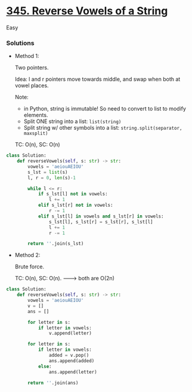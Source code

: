 # [345. Reverse Vowels of a String](https://leetcode.com/problems/reverse-vowels-of-a-string/description/?envType=study-plan-v2&envId=leetcode-75)

Easy

### Solutions

- Method 1:
  
    Two pointers.
  
    Idea: l and r pointers move towards middle, and swap when both at vowel places.
    
    Note: 
    - in Python, string is immutable! So need to convert to list to modify elements.
    - Split ONE string into a list: `list(string)`
    - Split string w/ other symbols into a list: `string.split(separator, maxsplit)`
    
    TC: O(n), SC: O(n)
```python
class Solution:
    def reverseVowels(self, s: str) -> str:
        vowels = 'aeiouAEIOU'
        s_lst = list(s)
        l, r = 0, len(s)-1

        while l <= r:
            if s_lst[l] not in vowels:
                l += 1
            elif s_lst[r] not in vowels:
                r -= 1
            elif s_lst[l] in vowels and s_lst[r] in vowels:
                s_lst[l], s_lst[r] = s_lst[r], s_lst[l]
                l += 1
                r -= 1

        return ''.join(s_lst)
```

- Method 2:

  Brute force.

  TC: O(n), SC: O(n). ---> both are O(2n)
  
```python
class Solution:
    def reverseVowels(self, s: str) -> str:
        vowels = 'aeiouAEIOU'
        v = []
        ans = []

        for letter in s:
            if letter in vowels:
                v.append(letter)

        for letter in s:
            if letter in vowels:
                added = v.pop()
                ans.append(added)
            else:
                ans.append(letter)

        return ''.join(ans)
```
